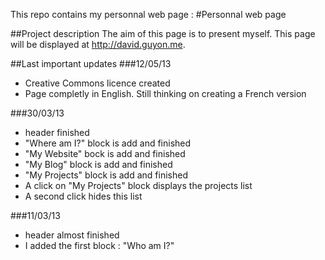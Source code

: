 This repo contains my personnal web page : 
#Personnal web page

##Project description
The aim of this page is to present myself. This page will be displayed at http://david.guyon.me. 

##Last important updates
###12/05/13
- Creative Commons licence created
- Page completly in English. Still thinking on creating a French version

###30/03/13
- header finished 
- "Where am I?" block is add and finished
- "My Website" bock is add and finished
- "My Blog" block is add and finished
- "My Projects" block is add and finished
- A click on "My Projects" block displays the projects list
- A second click hides this list

###11/03/13
- header almost finished
- I added the first block : "Who am I?"
